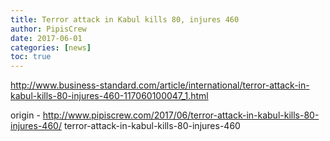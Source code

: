 ```yaml
---
title: Terror attack in Kabul kills 80, injures 460
author: PipisCrew
date: 2017-06-01
categories: [news]
toc: true
---
```


http://www.business-standard.com/article/international/terror-attack-in-kabul-kills-80-injures-460-117060100047_1.html

origin - http://www.pipiscrew.com/2017/06/terror-attack-in-kabul-kills-80-injures-460/ terror-attack-in-kabul-kills-80-injures-460
